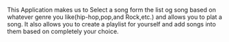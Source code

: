 This Application makes us to Select a song form the list og song based on whatever genre you like(hip-hop,pop,and Rock,etc.) and allows you to plat a song. It also allows you to create a playlist for yourself and add songs into them based on completely your choice. 
